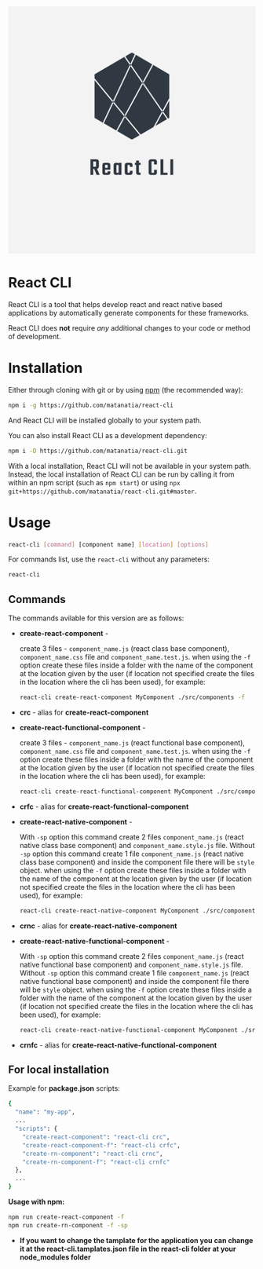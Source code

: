 <p align="center">
  <img src="./assets/logo_v2/logo.png" alt="React CLI Logo">
</p>

# React CLI

React CLI is a tool that helps develop react and react native based applications by automatically generate components for these frameworks.

React CLI does **not** require _any_ additional changes to your code or method of development.

# Installation

Either through cloning with git or by using [npm](http://npmjs.org) (the recommended way):

```bash
npm i -g https://github.com/matanatia/react-cli
```

And React CLI will be installed globally to your system path.

You can also install React CLI as a development dependency:

```bash
npm i -D https://github.com/matanatia/react-cli.git
```

With a local installation, React CLI will not be available in your system path. Instead, the local installation of React CLI can be run by calling it from within an npm script (such as `npm start`) or using `npx git+https://github.com/matanatia/react-cli.git#master`.

# Usage

```bash
react-cli [command] [component name] [location] [options]
```

For commands list, use the `react-cli` without any parameters:

```bash
react-cli
```

## Commands

The commands avilable for this version are as follows:

- **create-react-component** -

  create 3 files - `component_name.js` (react class base component), `component_name.css` file and `component_name.test.js`.
  when using the `-f` option create these files inside a folder with the name of the component at the location given by the user
  (if location not specified create the files in the location where the cli has been used), for example:

  ```bash
  react-cli create-react-component MyComponent ./src/components -f
  ```

- **crc** - alias for **create-react-component**

- **create-react-functional-component** -

  create 3 files - `component_name.js` (react functional base component), `component_name.css` file and `component_name.test.js`.
  when using the `-f` option create these files inside a folder with the name of the component at the location given by the user
  (if location not specified create the files in the location where the cli has been used), for example:

  ```bash
  react-cli create-react-functional-component MyComponent ./src/components -f
  ```

- **crfc** - alias for **create-react-functional-component**

- **create-react-native-component** -

  With `-sp` option this command create 2 files `component_name.js` (react native class base component) and `component_name.style.js` file.
  Without `-sp` option this command create 1 file `component_name.js` (react native class base component) and inside the component file there will be `style` object.
  when using the `-f` option create these files inside a folder with the name of the component at the location given by the user
  (if location not specified create the files in the location where the cli has been used), for example:

  ```bash
  react-cli create-react-native-component MyComponent ./src/components -f -sp
  ```

- **crnc** - alias for **create-react-native-component**

- **create-react-native-functional-component** -

  With `-sp` option this command create 2 files `component_name.js` (react native functional base component) and `component_name.style.js` file.
  Without `-sp` option this command create 1 file `component_name.js` (react native functional base component) and inside the component file there will be `style` object.
  when using the `-f` option create these files inside a folder with the name of the component at the location given by the user
  (if location not specified create the files in the location where the cli has been used), for example:

  ```bash
  react-cli create-react-native-functional-component MyComponent ./src/components -f -sp
  ```

- **crnfc** - alias for **create-react-native-functional-component**

## For local installation

Example for **package.json** scripts:

```bash
{
  "name": "my-app",
  ...
  "scripts": {
    "create-react-component": "react-cli crc",
    "create-react-component-f": "react-cli crfc",
    "create-rn-component": "react-cli crnc",
    "create-rn-component-f": "react-cli crnfc"
  },
  ...
}
```

**Usage with npm:**

```bash
npm run create-react-component -f
npm run create-rn-component -f -sp
```

- **If you want to change the tamplate for the application you can change it at the react-cli.tamplates.json file in the react-cli folder at your node_modules folder**
